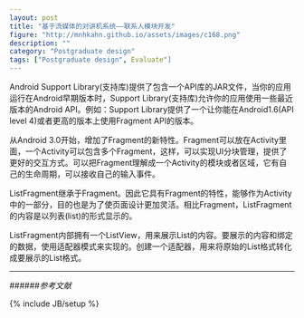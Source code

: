 ```yaml
---
layout: post
title: "基于流媒体的对讲机系统——联系人模块开发"
figure: "http://mnhkahn.github.io/assets/images/c168.png"
description: ""
category: "Postgraduate design"
tags: ["Postgraduate design", Evaluate"]
---
```


Android Support Library(支持库)提供了包含一个API库的JAR文件，当你的应用运行在Android早期版本时，Support Library(支持库)允许你的应用使用一些最近版本的Android API。例如：Support Library提供了一个让你能在Android1.6(API level 4)或者更高的版本上使用Fragment API的版本。

从Android 3.0开始，增加了Fragment的新特性。Fragment可以放在Activity里面，一个Activity可以包含多个Fragment，这样，可以实现UI分块管理，提供了更好的交互方式。可以把Fragment理解成一个Activity的模块或者区域，它有自己的生命周期，可以接收自己的输入事件。

ListFragment继承于Fragment。因此它具有Fragment的特性，能够作为Activity中的一部分，目的也是为了使页面设计更加灵活。相比Fragment，ListFragment的内容是以列表(list)的形式显示的。

ListFragment内部拥有一个ListView，用来展示List的内容。要展示的内容和绑定的数据，使用适配器模式来实现的。创建一个适配器，用来将原始的List格式转化成要展示的List格式。

---
######*参考文献*

{% include JB/setup %}